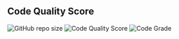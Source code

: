 ## Code Quality Score
 
 ![GitHub repo size](https://img.shields.io/github/repo-size/Sidhu75/M1_Game_tic-tac-toe-game?style=flat-square)
 ![Code Quality Score](https://api.codiga.io/project/29858/score/svg)
 ![Code Grade]( https://api.codiga.io/project/29858/status/svg)
